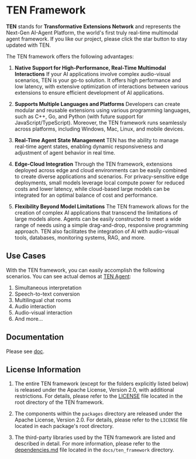 # TEN Framework

**TEN** stands for **Transformative Extensions Network** and represents the Next-Gen AI-Agent Platform, the world's first truly real-time multimodal agent framework. If you like our project, please click the star button to stay updated with TEN.

The TEN framework offers the following advantages:

1. **Native Support for High-Performance, Real-Time Multimodal Interactions**
   If your AI applications involve complex audio-visual scenarios, TEN is your go-to solution. It offers high performance and low latency, with extensive optimization of interactions between various extensions to ensure efficient development of AI applications.

2. **Supports Multiple Languages and Platforms**
   Developers can create modular and reusable extensions using various programming languages, such as C++, Go, and Python (with future support for JavaScript/TypeScript). Moreover, the TEN framework runs seamlessly across platforms, including Windows, Mac, Linux, and mobile devices.

3. **Real-Time Agent State Management**
   TEN has the ability to manage real-time agent states, enabling dynamic responsiveness and adjustment of agent behavior in real time.

4. **Edge-Cloud Integration**
   Through the TEN framework, extensions deployed across edge and cloud environments can be easily combined to create diverse applications and scenarios. For privacy-sensitive edge deployments, small models leverage local compute power for reduced costs and lower latency, while cloud-based large models can be integrated for an optimal balance of cost and performance.

5. **Flexibility Beyond Model Limitations**
   The TEN framework allows for the creation of complex AI applications that transcend the limitations of large models alone. Agents can be easily constructed to meet a wide range of needs using a simple drag-and-drop, responsive programming approach. TEN also facilitates the integration of AI with audio-visual tools, databases, monitoring systems, RAG, and more.

## Use Cases

With the TEN framework, you can easily accomplish the following scenarios. You can see actual demos at [TEN Agent](https://github.com/TEN-framework/ASTRA.ai):

1. Simultaneous interpretation
2. Speech-to-text conversion
3. Multilingual chat rooms
4. Audio interaction
5. Audio-visual interaction
6. And more...

## Documentation

Please see [doc](https://doc.theten.ai/).

## License Information

1. The entire TEN framework (except for the folders explicitly listed below) is released under the Apache License, Version 2.0, with additional restrictions. For details, please refer to the [LICENSE](./LICENSE) file located in the root directory of the TEN framework.

2. The components within the `packages` directory are released under the Apache License, Version 2.0. For details, please refer to the `LICENSE` file located in each package's root directory.

3. The third-party libraries used by the TEN framework are listed and described in detail. For more information, please refer to the [dependencies.md](./docs/ten_framework/dependencies.md) file located in the `docs/ten_framework` directory.
